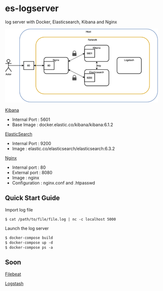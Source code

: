 # es-logserver
log server with Docker, Elasticsearch, Kibana and Nginx

![diagram](/diagramlogstash.png)

[Kibana](https://www.elastic.co/products/kibana)
- Internal Port : 5601
- Base Image : docker.elastic.co/kibana/kibana:6.1.2

[ElasticSearch](https://www.elastic.co/products/elasticsearch)
- Internal Port : 9200
- Image : elastic.co/elasticsearch/elasticsearch:6.3.2

[Nginx](https://www.nginx.com/)
- Internal port : 80
- External port : 8080
- Image : nginx
- Configuration : nginx.conf and .htpasswd



## Quick Start Guide

Import log file
```
$ cat /path/to/file/file.log | nc -c localhost 5000 
```

Launch the log server
```
$ docker-compose build
$ docker-compose up -d
$ docker-compose ps -a
```

## Soon

[Filebeat](https://www.elastic.co/products/beats/filebeat)

[Logstash](https://www.elastic.co/products/logstash)

